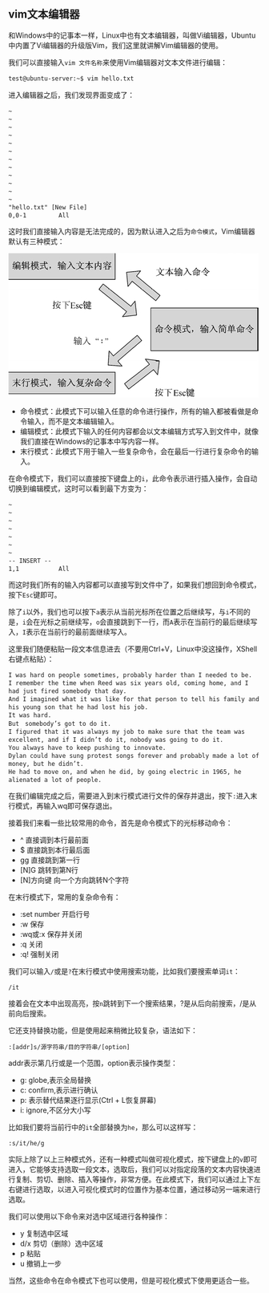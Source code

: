 ## vim文本编辑器

和Windows中的记事本一样，Linux中也有文本编辑器，叫做Vi编辑器，Ubuntu中内置了Vi编辑器的升级版Vim，我们这里就讲解Vim编辑器的使用。

我们可以直接输入`vim 文件名称`来使用Vim编辑器对文本文件进行编辑：

```sh
test@ubuntu-server:~$ vim hello.txt
```

进入编辑器之后，我们发现界面变成了：

```
~                                                                                                                                                                                         
~                                                                                                   
~                                                                                                   
~                                                                                                   
~                                                                                                   
~                                                                                                   
~                                                                                                   
~                                                                                                   
~                                                                                                   
~                                                                                                   
~                                                                                                   
~                                                                                                   
"hello.txt" [New File]                                                            0,0-1         All
```

这时我们直接输入内容是无法完成的，因为默认进入之后为`命令模式`，Vim编辑器默认有三种模式：

![img](assets/1-1P9141F35R32.jpg)

* 命令模式：此模式下可以输入任意的命令进行操作，所有的输入都被看做是命令输入，而不是文本编辑输入。
* 编辑模式：此模式下输入的任何内容都会以文本编辑方式写入到文件中，就像我们直接在Windows的记事本中写内容一样。
* 末行模式：此模式下用于输入一些复杂命令，会在最后一行进行复杂命令的输入。

在命令模式下，我们可以直接按下键盘上的`i`，此命令表示进行插入操作，会自动切换到编辑模式，这时可以看到最下方变为：

```
~                                                                                                   
~                                                                                                   
~                                                                                                   
~                                                                                                   
~                                                                                                   
~                                                                                                   
~                                                                                                   
-- INSERT --                                                                      1,1           All
```

而这时我们所有的输入内容都可以直接写到文件中了，如果我们想回到命令模式，按下`Esc`键即可。

除了`i`以外，我们也可以按下`a`表示从当前光标所在位置之后继续写，与`i`不同的是，`i`会在光标之前继续写，`o`会直接跳到下一行，而`A`表示在当前行的最后继续写入，`I`表示在当前行的最前面继续写入。

这里我们随便粘贴一段文本信息进去（不要用Ctrl+V，Linux中没这操作，XShell右键点粘贴）：

```
I was hard on people sometimes, probably harder than I needed to be. 
I remember the time when Reed was six years old, coming home, and I had just fired somebody that day.
And I imagined what it was like for that person to tell his family and his young son that he had lost his job. 
It was hard. 
But　somebody’s got to do it. 
I figured that it was always my job to make sure that the team was excellent, and if I didn’t do it, nobody was going to do it.
You always have to keep pushing to innovate.
Dylan could have sung protest songs forever and probably made a lot of money, but he didn’t. 
He had to move on, and when he did, by going electric in 1965, he alienated a lot of people.
```

在我们编辑完成之后，需要进入到末行模式进行文件的保存并退出，按下`:`进入末行模式，再输入wq即可保存退出。

接着我们来看一些比较常用的命令，首先是命令模式下的光标移动命令：

* ^   直接调到本行最前面
* $   直接跳到本行最后面
* gg  直接跳到第一行
* [N]G    跳转到第N行
* [N]方向键    向一个方向跳转N个字符

在末行模式下，常用的复杂命令有：

* :set number    开启行号
* :w	保存
* :wq或:x	保存并关闭
* :q	关闭
* :q!	强制关闭

我们可以输入`/`或是`?`在末行模式中使用搜索功能，比如我们要搜索单词`it`：

```
/it  
```

接着会在文本中出现高亮，按`n`跳转到下一个搜索结果，?是从后向前搜索，/是从前向后搜索。

它还支持替换功能，但是使用起来稍微比较复杂，语法如下：

```
:[addr]s/源字符串/目的字符串/[option]
```

addr表示第几行或是一个范围，option表示操作类型：

* g: globe,表示全局替换
* c: confirm,表示进行确认
* p: 表示替代结果逐行显示(Ctrl + L恢复屏幕)
* i:  ignore,不区分大小写

比如我们要将当前行中的`it`全部替换为`he`，那么可以这样写：

```
:s/it/he/g
```

实际上除了以上三种模式外，还有一种模式叫做可视化模式，按下键盘上的`v`即可进入，它能够支持选取一段文本，选取后，我们可以对指定段落的文本内容快速进行复制、剪切、删除、插入等操作，非常方便。在此模式下，我们可以通过上下左右键进行选取，以进入可视化模式时的位置作为基本位置，通过移动另一端来进行选取。

我们可以使用以下命令来对选中区域进行各种操作：

* y   复制选中区域
* d/x   剪切（删除）选中区域
* p  粘贴
* u  撤销上一步

当然，这些命令在命令模式下也可以使用，但是可视化模式下使用更适合一些。

